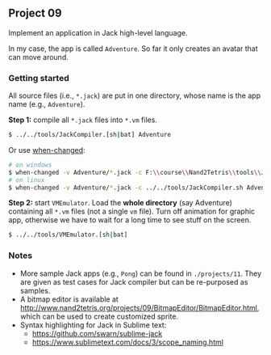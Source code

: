 ## Project 09

Implement an application in Jack high-level language.

In my case, the app is called `Adventure`. So far it only creates an avatar that can move around.

### Getting started
All source files (i.e., `*.jack`) are put in one directory, whose name is the app name (e.g., `Adventure`).

**Step 1:** compile all `*.jack` files into `*.vm` files.
```bash
$ ../../tools/JackCompiler.[sh|bat] Adventure
```
Or use [when-changed](https://github.com/joh/when-changed):
```bash
# on windows
$ when-changed -v Adventure/*.jack -c F:\\course\\Nand2Tetris\\tools\\JackCompiler.bat Adventure
# on linux
$ when-changed -v Adventure/*.jack -c ../../tools/JackCompiler.sh Adventure
```
**Step 2:** start `VMEmulator`. Load the **whole directory** (say Adventure) containing all `*.vm` files (not a single `vm` file). Turn off animation for graphic app, otherwise we have to wait for a long time to see stuff on the screen.
```bash
$ ../../tools/VMEmulator.[sh|bat]
```

### Notes
* More sample Jack apps (e.g., `Pong`) can be found in `./projects/11`. They are given as test cases for Jack compiler but can be re-purposed as samples.
* A bitmap editor is available at <http://www.nand2tetris.org/projects/09/BitmapEditor/BitmapEditor.html>, which can be used to create customized sprite.
* Syntax highlighting for Jack in Sublime text:
  * https://github.com/swarn/sublime-jack
  * https://www.sublimetext.com/docs/3/scope_naming.html

